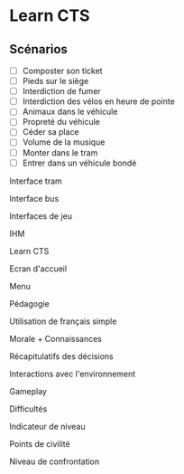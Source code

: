 # Learn CTS

## Scénarios
- [ ] Composter son ticket
- [ ] Pieds sur le siège
- [ ] Interdiction de fumer
- [ ] Interdiction des vélos en heure de pointe
- [ ] Animaux dans le véhicule
- [ ] Propreté du véhicule
- [ ] Céder sa place
- [ ] Volume de la musique
- [ ] Monter dans le tram
- [ ] Entrer dans un véhicule bondé

Interface tram

Interface bus

Interfaces de jeu

IHM

Learn CTS

Ecran d'accueil

Menu

Pédagogie

Utilisation de français simple

Morale + Connaissances

Récapitulatifs des décisions

Interactions avec l'environnement

Gameplay

Difficultés

Indicateur de niveau

Points de civilité

Niveau de confrontation